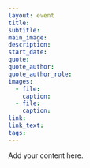 ```yaml
---
layout: event
title: 
subtitle: 
main_image: 
description: 
start_date:
quote: 
quote_author: 
quote_author_role: 
images: 
  - file: 
    caption: 
  - file: 
    caption: 
link: 
link_text: 
tags: 
---
```

Add your content here.